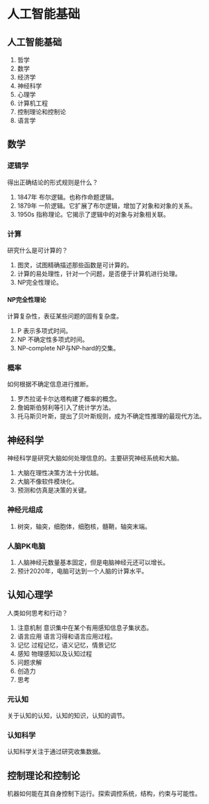 # 人工智能基础

## 人工智能基础

1. 哲学
2. 数学
3. 经济学
4. 神经科学
5. 心理学
6. 计算机工程
7. 控制理论和控制论
8. 语言学

## 数学

### 逻辑学
得出正确结论的形式规则是什么？

1. 1847年 布尔逻辑。也称作命题逻辑。
2. 1879年 一阶逻辑。它扩展了布尔逻辑，增加了对象和对象的关系。
3. 1950s 指称理论。它揭示了逻辑中的对象与对象相关联。

### 计算
研究什么是可计算的？

1. 图灵，试图精确描述那些函数是可计算的。
2. 计算的易处理性，针对一个问题，是否便于计算机进行处理。
3. NP完全性理论。

#### NP完全性理论
计算复杂性，表征某些问题的固有复杂度。

1. P 表示多项式时间。
2. NP 不确定性多项式时间。
3. NP-complete NP与NP-hard的交集。

### 概率
如何根据不确定信息进行推断。

1. 罗杰拉诺卡尔达塔构建了概率的概念。
2. 詹姆斯伯努利等引入了统计学方法。
3. 托马斯贝叶斯，提出了贝叶斯规则，成为不确定性推理的最现代方法。

## 神经科学
神经科学是研究大脑如何处理信息的。主要研究神经系统和大脑。

1. 大脑在理性决策方法十分优越。
2. 大脑不像软件模块化。
3. 预测和仿真是决策的关键。

### 神经元组成

1. 树突，轴突，细胞体，细胞核，髓鞘，轴突末端。

### 人脑PK电脑

1. 人脑神经元数量基本固定，但是电脑神经元还可以增长。
2. 预计2020年，电脑可达到一个人脑的计算水平。

## 认知心理学
人类如何思考和行动？

1. 注意机制 意识集中在某个有用感知信息子集状态。
2. 语言应用 语言习得和语言应用过程。
3. 记忆 过程记忆，语义记忆，情景记忆
4. 感知 物理感知以及认知过程
5. 问题求解
6. 创造力
7. 思考

### 元认知
关于认知的认知，认知的知识，认知的调节。

### 认知科学
认知科学关注于通过研究收集数据。

## 控制理论和控制论
机器如何能在其自身控制下运行。探索调控系统，结构，约束与可能性。
